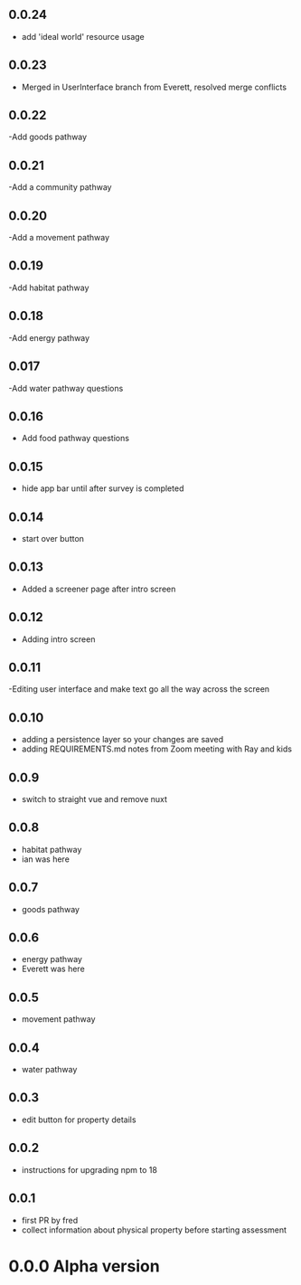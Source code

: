 ## 0.0.24
- add 'ideal world' resource usage

## 0.0.23
- Merged in UserInterface branch from Everett, resolved merge conflicts

## 0.0.22
-Add goods pathway

## 0.0.21
-Add a community pathway

## 0.0.20
-Add a movement pathway

## 0.0.19
-Add habitat pathway

## 0.0.18 
-Add energy pathway 

## 0.017
-Add water pathway questions

## 0.0.16
- Add food pathway questions

## 0.0.15

- hide app bar until after survey is completed

## 0.0.14

- start over button

## 0.0.13
- Added a screener page after intro screen

## 0.0.12
- Adding intro screen

## 0.0.11
-Editing user interface and make text go all the way across the screen

## 0.0.10

- adding a persistence layer so your changes are saved
- adding REQUIREMENTS.md notes from Zoom meeting with Ray and kids

## 0.0.9

- switch to straight vue and remove nuxt

## 0.0.8

- habitat pathway
- ian was here

## 0.0.7

- goods pathway

## 0.0.6

- energy pathway
- Everett was here

## 0.0.5

- movement pathway

## 0.0.4

- water pathway

## 0.0.3

- edit button for property details

## 0.0.2

- instructions for upgrading npm to 18

## 0.0.1

- first PR by fred
- collect information about physical property before starting assessment

# 0.0.0 Alpha version
